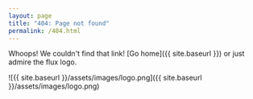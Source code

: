 ```yaml
---
layout: page
title: "404: Page not found"
permalink: /404.html
---
```


Whoops! We couldn't find that link! [Go home]({{ site.baseurl }}) or just admire the flux logo.

![{{ site.baseurl }}/assets/images/logo.png]({{ site.baseurl }}/assets/images/logo.png)
